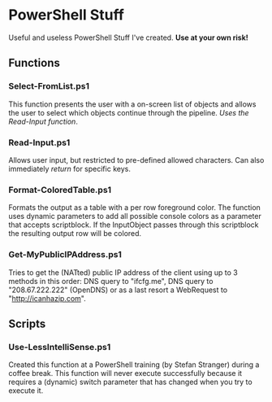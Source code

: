 # PowerShell Stuff
Useful and useless PowerShell Stuff I've created. **Use at your own risk!**

## Functions
### Select-FromList.ps1
This function presents the user with a on-screen list of objects and allows the user to select which objects continue through the pipeline. *Uses the Read-Input function*.

### Read-Input.ps1
Allows user input, but restricted to pre-defined allowed characters. Can also immediately *return* for specific keys. 

### Format-ColoredTable.ps1
Formats the output as a table with a per row foreground color. The function uses dynamic parameters to add all possible console colors as a parameter that accepts scriptblock. If the InputObject passes through this scriptblock the resulting output row will be colored.

### Get-MyPublicIPAddress.ps1
Tries to get the (NATted) public IP address of the client using up to 3 methods in this order: DNS query to "ifcfg.me", DNS query to "208.67.222.222" (OpenDNS) or as a last resort a WebRequest to "http://icanhazip.com".

## Scripts
### Use-LessIntelliSense.ps1
Created this function at a PowerShell training (by Stefan Stranger) during a coffee break. This function will never execute successfully because it requires a (dynamic) switch parameter that has changed when you try to execute it.

